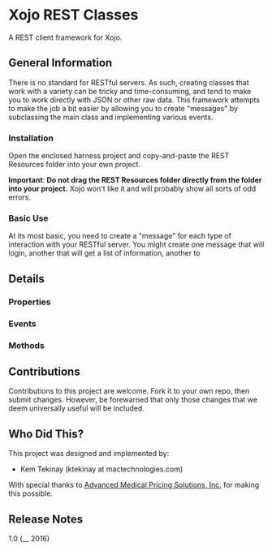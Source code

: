 # Xojo REST Classes

A REST client framework for Xojo.

## General Information

There is no standard for RESTful servers. As such, creating classes that work with a variety can be tricky and time-consuming, and tend to make you to work directly with JSON or other raw data. This framework attempts to make the job a bit easier by allowing you to create "messages" by subclassing the main class and implementing various events. 

### Installation

Open the enclosed harness project and copy-and-paste the REST Resources folder into your own project.

**Important**: __Do not drag the REST Resources folder directly from the folder into your project.__ Xojo won't like it and  will probably show all sorts of odd errors.

### Basic Use

At its most basic, you need to create a "message" for each type of interaction with your RESTful server. You might create one message that will login, another that will get a list of information, another to 
## Details

### Properties

### Events

### Methods

## Contributions

Contributions to this project are welcome. Fork it to your own repo, then submit changes. However, be forewarned that only those changes that we deem universally useful will be included.

## Who Did This?

This project was designed and implemented by:

* Kem Tekinay (ktekinay at mactechnologies.com)

With special thanks to [Advanced Medical Pricing Solutions, Inc.](http://www.advancedpricing.com) for making this possible.

## Release Notes


1.0 (__ 2016)
